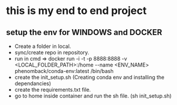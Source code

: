 # this is my end to end project

## setup the env for WINDOWS and DOCKER
- Create a folder in local. 
- sync/create repo in repository. 
- run in cmd => docker run -i -t -p 8888:8888 -v <LOCAL_FOLDER_PATH>:/home --name <ENV_NAME> phenomback/conda-env:latest /bin/bash 
- create the init_setup.sh (Creating conda env and installing the dependancies) 
- create the requirements.txt file. 
- go to home inside container and run the sh file. (sh init_setup.sh)



